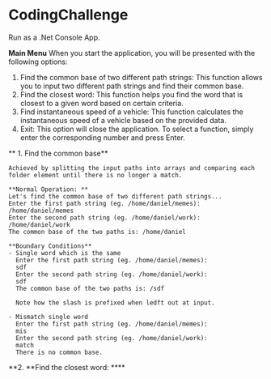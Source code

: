 # CodingChallenge

Run as a .Net Console App. 

**Main Menu**
When you start the application, you will be presented with the following options:
1.	Find the common base of two different path strings: This function allows you to input two different path strings and find their common base.
2.	Find the closest word: This function helps you find the word that is closest to a given word based on certain criteria.
3.	Find instantaneous speed of a vehicle: This function calculates the instantaneous speed of a vehicle based on the provided data.
4.	Exit: This option will close the application.
To select a function, simply enter the corresponding number and press Enter.

** 1. Find the common base**

    Achieved by splitting the input paths into arrays and comparing each folder element until there is no longer a match. 

    **Normal Operation: **
    Let's find the common base of two different path strings...
    Enter the first path string (eg. /home/daniel/memes):
    /home/daniel/memes
    Enter the second path string (eg. /home/daniel/work):
    /home/daniel/work
    The common base of the two paths is: /home/daniel

    **Boundary Conditions**
    - Single word which is the same
      Enter the first path string (eg. /home/daniel/memes):
      sdf
      Enter the second path string (eg. /home/daniel/work):
      sdf
      The common base of the two paths is: /sdf

      Note how the slash is prefixed when ledft out at input.

    - Mismatch single word
      Enter the first path string (eg. /home/daniel/memes):
      mis
      Enter the second path string (eg. /home/daniel/work):
      match
      There is no common base.

**2.	**Find the closest word: ****
    

